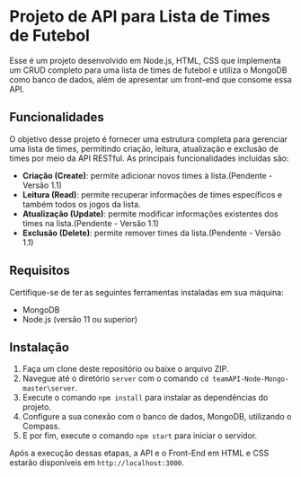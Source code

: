 # Projeto de API para Lista de Times de Futebol

Esse é um projeto desenvolvido em Node.js, HTML, CSS que implementa um CRUD completo para uma lista de times de futebol e utiliza o MongoDB como banco de dados, além de apresentar um front-end que consome essa API.

## Funcionalidades

O objetivo desse projeto é fornecer uma estrutura completa para gerenciar uma lista de times, permitindo criação, leitura, atualização e exclusão de times por meio da API RESTful. As principais funcionalidades incluídas são:

- **Criação (Create)**: permite adicionar novos times à lista.(Pendente - Versão 1.1)
- **Leitura (Read)**: permite recuperar informações de times específicos e também  todos os jogos da lista.
- **Atualização (Update)**: permite modificar informações existentes dos times na lista.(Pendente - Versão 1.1)
- **Exclusão (Delete)**: permite remover times da lista.(Pendente - Versão 1.1)

## Requisitos

Certifique-se de ter as seguintes ferramentas instaladas em sua máquina:

- MongoDB
- Node.js (versão 11 ou superior)

## Instalação

1. Faça um clone deste repositório ou baixe o arquivo ZIP.
2. Navegue até o diretório `server` com o comando `cd teamAPI-Node-Mongo-master\server`.
3. Execute o comando `npm install` para instalar as dependências do projeto.
4. Configure a sua conexão com o banco de dados, MongoDB, utilizando o Compass.
5. E por fim, execute o comando `npm start` para iniciar o servidor.

Após a execução dessas etapas, a API e o Front-End em HTML e CSS estarão disponíveis em `http://localhost:3000`.

